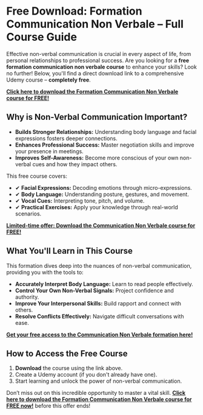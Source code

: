 # Free Download: Formation Communication Non Verbale – Full Course Guide

Effective non-verbal communication is crucial in every aspect of life, from personal relationships to professional success. Are you looking for a **free formation communication non verbale course** to enhance your skills? Look no further! Below, you'll find a direct download link to a comprehensive Udemy course – **completely free**.

[**Click here to download the Formation Communication Non Verbale course for FREE!**](https://udemywork.com/formation-communication-non-verbale)

## Why is Non-Verbal Communication Important?

*   **Builds Stronger Relationships:** Understanding body language and facial expressions fosters deeper connections.
*   **Enhances Professional Success:** Master negotiation skills and improve your presence in meetings.
*   **Improves Self-Awareness:** Become more conscious of your own non-verbal cues and how they impact others.

This free course covers:

*   ✔ **Facial Expressions:** Decoding emotions through micro-expressions.
*   ✔ **Body Language:** Understanding posture, gestures, and movement.
*   ✔ **Vocal Cues:** Interpreting tone, pitch, and volume.
*   ✔ **Practical Exercises:** Apply your knowledge through real-world scenarios.

[**Limited-time offer: Download the Communication Non Verbale course for FREE!**](https://udemywork.com/formation-communication-non-verbale)

## What You'll Learn in This Course

This formation dives deep into the nuances of non-verbal communication, providing you with the tools to:

*   **Accurately Interpret Body Language:** Learn to read people effectively.
*   **Control Your Own Non-Verbal Signals:** Project confidence and authority.
*   **Improve Your Interpersonal Skills:** Build rapport and connect with others.
*   **Resolve Conflicts Effectively:** Navigate difficult conversations with ease.

[**Get your free access to the Communication Non Verbale formation here!**](https://udemywork.com/formation-communication-non-verbale)

## How to Access the Free Course

1.  **Download** the course using the link above.
2.  Create a Udemy account (if you don't already have one).
3.  Start learning and unlock the power of non-verbal communication.

Don’t miss out on this incredible opportunity to master a vital skill. **[Click here to download the Formation Communication Non Verbale course for FREE now!](https://udemywork.com/formation-communication-non-verbale)** before this offer ends!
